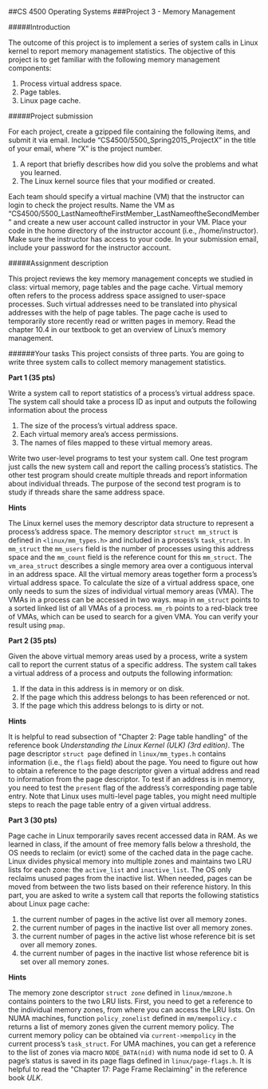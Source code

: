 ##CS 4500 Operating Systems
###Project 3 - Memory Management

#####Introduction

The outcome of this project is to implement a series of system calls in Linux kernel to report memory management statistics. The objective of this project is to get familiar with the following memory management components:

1. Process virtual address space.
2. Page tables.
3. Linux page cache.

#####Project submission

For each project, create a gzipped file containing the following items, and submit it via email. Include “CS4500/5500_Spring2015_ProjectX” in the title of your email, where “X” is the project number.

1. A report that briefly describes how did you solve the problems and what you learned.
2. The Linux kernel source files that your modified or created.

Each team should specify a virtual machine (VM) that the instructor can login to check the project results. Name the VM as “CS4500/5500_LastNameoftheFirstMember_LastNameoftheSecondMember” and create a new user account called instructor in your VM. Place your code in the home directory of the instructor account (i.e., /home/instructor). Make sure the instructor has access to your code. In your submission email, include your password for the instructor account.

#####Assignment description

This project reviews the key memory management concepts we studied in class: virtual memory, page tables and the page cache. Virtual memory often refers to the process address space assigned to user-space processes. Such virtual addresses need to be translated into physical addresses with the help of page tables. The page cache is used to temporarily store recently read or written pages in memory. Read the chapter 10.4 in our textbook to get an overview of Linux’s memory management.

######Your tasks
This project consists of three parts. You are going to write three system calls to collect memory management statistics.

**Part 1 (35 pts)**

Write a system call to report statistics of a process’s virtual address space. The system call should take a process ID as input and outputs the following information about the process

1. The size of the process’s virtual address space.
2. Each virtual memory area’s access permissions.
3. The names of files mapped to these virtual memory areas.

Write two user-level programs to test your system call. One test program just calls the new system call and report the calling process’s statistics. The other test program should create multiple threads and report information about individual threads. The purpose of the second test program is to study if threads share the same address space.

**Hints**

The Linux kernel uses the memory descriptor data structure to represent a process’s address space. The memory descriptor `struct mm_struct` is defined in `<linux/mm_types.h>` and included in a process’s `task_struct`. In `mm_struct` the `mm_users` field is the number of processes using this address space and the `mm_count` field is the reference count for this `mm_struct`. The `vm_area_struct` describes a single memory area over a contiguous interval in an address space. All the virtual memory areas together form a process’s virtual address space. To calculate the size of a virtual address space, one only needs to sum the sizes of individual virtual
memory areas (VMA). The VMAs in a process can be accessed in two ways. `mmap` in `mm_struct` points to a sorted linked list of all VMAs of a process. `mm_rb` points to a red-black tree of VMAs, which can be used to
search for a given VMA. You can verify your result using `pmap`.

**Part 2 (35 pts)**

Given the above virtual memory areas used by a process, write a system call to report the current status of a specific address. The system call takes a virtual address of a process and outputs the following information:

1. If the data in this address is in memory or on disk.
2. If the page which this address belongs to has been referenced or not.
3. If the page which this address belongs to is dirty or not.

**Hints**

It is helpful to read subsection of "Chapter 2: Page table handling" of the reference book *Understanding the Linux Kernel (ULK) (3rd edition)*. The page descriptor `struct page` defined in `linux/mm_types.h` contains information (i.e., the `flags` field) about the page. You need to figure out how to obtain a reference to the page descriptor given a virtual address and read to information from the page descriptor. To test if an address is in memory, you need to test the `present` flag of the address’s corresponding page table entry. Note that Linux uses multi-level page tables, you might need multiple steps to reach the page table entry of a given virtual address.

**Part 3 (30 pts)**

Page cache in Linux temporarily saves recent accessed data in RAM. As we learned in class, if the amount of free memory falls below a threshold, the OS needs to reclaim (or evict) some of the cached data in the page cache. Linux divides physical memory into multiple zones and maintains two LRU lists for each zone: the `active_list` and `inactive_list`. The OS only reclaims unused pages from the inactive list. When needed, pages can be moved from between the two lists based on their reference history. In this part, you are asked to write a system call that reports the following statistics about Linux page cache:

1. the current number of pages in the active list over all memory zones.
2. the current number of pages in the inactive list over all memory zones.
3. the current number of pages in the active list whose reference bit is set over all memory zones.
4. the current number of pages in the inactive list whose reference bit is set over all memory zones.

**Hints**

The memory zone descriptor `struct zone` defined in `linux/mmzone.h` contains pointers to the two LRU lists. First, you need to get a reference to the individual memory zones, from where you can access the LRU lists. On NUMA machines, function `policy_zonelist` defined in `mm/mempolicy.c` returns a list of memory zones given the current memory policy. The current memory policy can be obtained via `current->mempolicy` in the current process’s `task_struct`. For UMA machines, you can get a reference to the list of zones via macro `NODE_DATA(nid)` with numa node id set to 0. A page’s status is saved in its page flags defined in `linux/page-flags.h`. It is helpful to read the "Chapter 17: Page Frame Reclaiming" in the reference book *ULK*.
